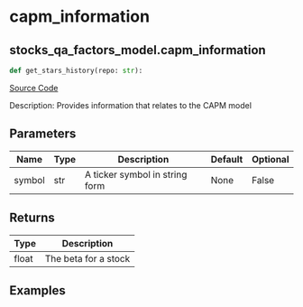 # capm_information

## stocks_qa_factors_model.capm_information

```python
def get_stars_history(repo: str):
```
[Source Code](https://github.com/OpenBB-finance/OpenBBTerminal/tree/main/openbb_terminal/stocks/quantitative_analysis/factors_model.py#L79)

Description: Provides information that relates to the CAPM model

## Parameters

| Name | Type | Description | Default | Optional |
| ---- | ---- | ----------- | ------- | -------- |
| symbol | str | A ticker symbol in string form | None | False |

## Returns

| Type | Description |
| ---- | ----------- |
| float | The beta for a stock |

## Examples

